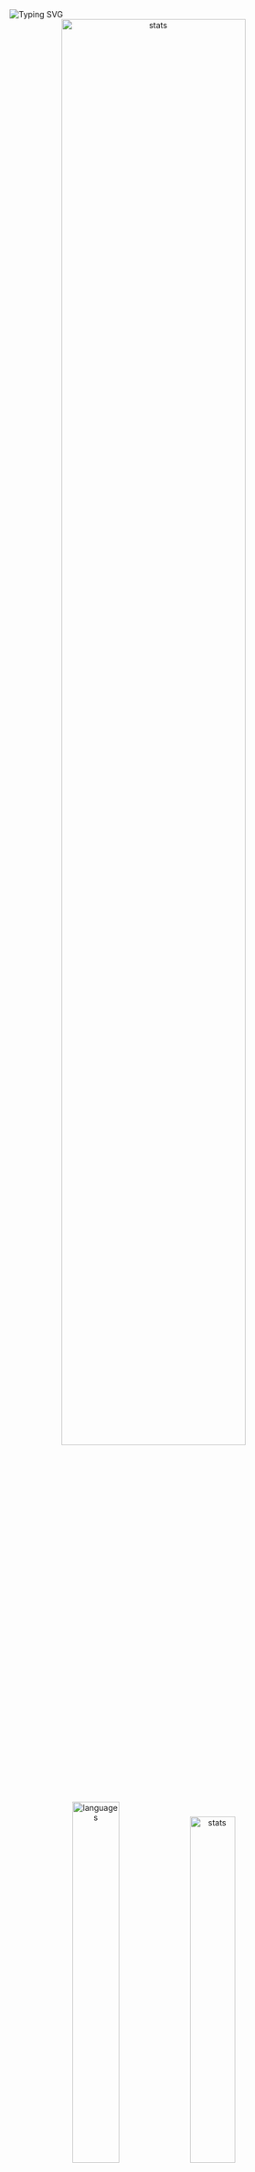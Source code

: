 <img src="https://readme-typing-svg.demolab.com?font=Fira+Code&size=50&duration=3000&color=9745F5&center=true&multiline=true&repeat=false&random=false&width=1000&height=150&lines=Hi!+I'm+Vanya;Python+Fullstack+Developer" alt="Typing SVG" />
<div align="center">
  <img src="http://github-readme-streak-stats.herokuapp.com?user=schr1k&theme=midnight-purple&hide_border=true&border_radius=0&date_format=j%20M%5B%20Y%5D&card_width=500&dates=9745F5&background=020202&border=9745F5&stroke=9745F5&ring=9745F5&fire=9745F5&currStreakNum=9745F5&sideNums=9745F5&currStreakLabel=9745F5&sideLabels=9745F5&excludeDaysLabel=9745F5" alt="stats" width=80%/>
</div>
<div align="center">
  <img src="https://github-readme-stats.vercel.app/api/top-langs/?username=schr1k&hide_border=true&bg_color=020202&text_color=9745F5&title_color=9745F5&layout=compact" alt="languages" width=40.25%>
  <img src="https://github-readme-stats.vercel.app/api?username=schr1k&show_icons=true&hide_border=true&bg_color=020202&text_color=9745F5&title_color=9745F5&icon_color=9745F5&hide_rank=true&hide=contribs,issues" alt="stats" width=39.4%/>
</div>
<div align="center">
  <h1>Skills:</h1>
  <img src="https://skillicons.dev/icons?i=py,postgres,html,css,js,ts,react,next,git,linux" alt="skills" width=80%>
</div>

---
<!--START_SECTION:waka-->
**🐱 My GitHub Data** 

> 📦 86.5 kB Used in GitHub's Storage 
 > 
> 🏆 823 Contributions in the Year 2023
 > 
> 💼 Opted to Hire
 > 
> 📜 9 Public Repositories 
 > 
> 🔑 17 Private Repositories 
 > 
📊 **This Week I Spent My Time On** 

```text
🕑︎ Time Zone: Europe/Moscow

💬 Programming Languages: 
Python                   8 hrs 9 mins        █████████████████░░░░░░░░   68.97 % 
Log                      43 mins             ██░░░░░░░░░░░░░░░░░░░░░░░   06.16 % 
GitIgnore file           34 mins             █░░░░░░░░░░░░░░░░░░░░░░░░   04.80 % 
Bash                     28 mins             █░░░░░░░░░░░░░░░░░░░░░░░░   04.07 % 
Docker                   24 mins             █░░░░░░░░░░░░░░░░░░░░░░░░   03.52 % 

🔥 Editors: 
PyCharm                  10 hrs 51 mins      ███████████████████████░░   91.88 % 
WebStorm                 50 mins             ██░░░░░░░░░░░░░░░░░░░░░░░   07.10 % 
DataGrip                 4 mins              ░░░░░░░░░░░░░░░░░░░░░░░░░   00.65 % 
Unknown Editor           2 mins              ░░░░░░░░░░░░░░░░░░░░░░░░░   00.37 % 

💻 Operating System: 
Windows                  11 hrs 49 mins      █████████████████████████   100.00 % 
```

**I Mostly Code in Python** 

```text
Python                   22 repos            ██████████████████░░░░░░░   70.97 % 
HTML                     3 repos             ██░░░░░░░░░░░░░░░░░░░░░░░   09.68 % 
TypeScript               3 repos             ██░░░░░░░░░░░░░░░░░░░░░░░   09.68 % 
JavaScript               2 repos             ██░░░░░░░░░░░░░░░░░░░░░░░   06.45 % 
Lasso                    1 repo              █░░░░░░░░░░░░░░░░░░░░░░░░   03.23 % 
```




 Last Updated on 09/12/2023 02:15:34 UTC
<!--END_SECTION:waka-->
